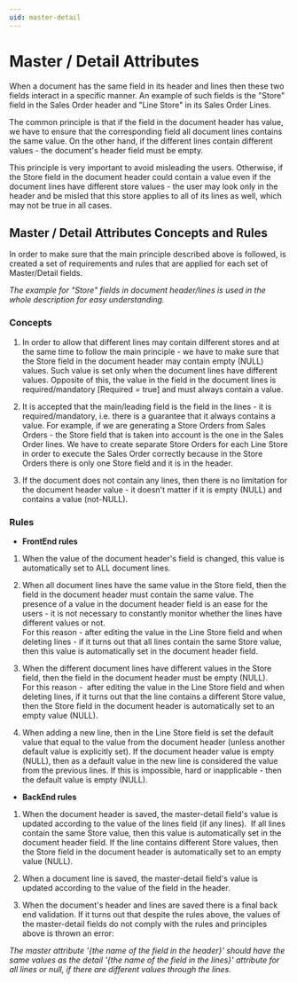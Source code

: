 ```yaml
---
uid: master-detail
---
```


# Master / Detail Attributes

When a document has the same field in its header and lines then these two fields interact in a specific manner. An example of such fields is the "Store" field in the Sales Order header and "Line Store" in its Sales Order Lines.

The common principle is that if the field in the document header has value, we have to ensure that the corresponding field all document lines contains the same value. On the other hand, if the different lines contain different values - the document's header field must be empty.

This principle is very important to avoid misleading the users. Otherwise, if the Store field in the document header could contain a value even if the document lines have different store values - the user may look only in the header and be misled that this store applies to all of its lines as well, which may not be true in all cases.

## Master / Detail Attributes Concepts and Rules

In order to make sure that the main principle described above is followed, is created a set of requirements and rules that are applied for each set of Master/Detail fields. 

*The example for "Store" fields in document header/lines is used in the whole description for easy understanding.*

### Concepts

1. In order to allow that different lines may contain different stores and at the same time to follow the main principle - we have to make sure that the Store field in the document header may contain empty (NULL) values. Such value is set only when the document lines have different values. Opposite of this, the value in the field in the document lines is required/mandatory [Required = true] and must always contain a value.

2. It is accepted that the main/leading field is the field in the lines - it is required/mandatory, i.e. there is a guarantee that it always contains a value. For example, if we are generating a Store Orders from Sales Orders - the Store field that is taken into account is the one in the Sales Order lines. We have to create separate Store Orders for each Line Store in order to execute the Sales Order correctly because in the Store Orders there is only one Store field and it is in the header.

3. If the document does not contain any lines, then there is no limitation for the document header value - it doesn't matter if it is empty (NULL) and contains a value (not-NULL).

### Rules

- **FrontEnd rules**
1. When the value of the document header's field is changed, this value is automatically set to ALL document lines.

2. When all document lines have the same value in the Store field, then the field in the document header must contain the same value. The presence of a value in the document header field is an ease for the users - it is not necessary to constantly monitor whether the lines have different values or not.
<br/>For this reason - after editing the value in the Line Store field and when deleting lines - if it turns out that all lines contain the same Store value, then this value is automatically set in the document header field.

3. When the different document lines have different values in the Store field, then the field in the document header must be empty (NULL).
<br/>For this reason -  after editing the value in the Line Store field and when deleting lines, if it turns out that the line contains a different Store value, then the Store field in the document header is automatically set to an empty value (NULL).

4. When adding a new line, then in the Line Store field is set the default value that equal to the value from the document header (unless another default value is explicitly set). If the document header value is empty (NULL), then as a default value in the new line is considered the value from the previous lines. If this is impossible, hard or inapplicable - then the default value is empty (NULL).


- **BackEnd rules**
1. When the document header is saved, the master-detail field's value is updated according to the value of the lines field (if any lines). 
If all lines contain the same Store value, then this value is automatically set in the document header field.
If the line contains different Store values, then the Store field in the document header is automatically set to an empty value (NULL).

2. When а document line is saved, the master-detail field's value is updated according to the value of the field in the header. 

3. When the document's header and lines are saved there is a final back end validation. If it turns out that despite the rules above, the values of the master-detail fields do not comply with the rules and principles above is thrown an error:

*The master attribute '{the name of the field in the header}' should have the same values as the detail '{the name of the field in the lines}' attribute for all lines or null, if there are different values through the lines.*

